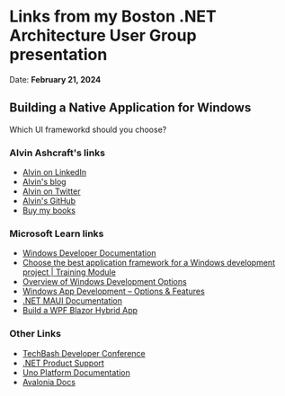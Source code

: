 # Links from my Boston .NET Architecture User Group presentation

Date: **February 21, 2024**

## Building a Native Application for Windows

Which UI frameworkd should you choose?

### Alvin Ashcraft's links

- [Alvin on LinkedIn](https://www.linkedin.com/in/alvinashcraft/)
- [Alvin's blog](https://www.alvinashcraft.com/)
- [Alvin on Twitter](https://twitter.com/alvinashcraft)
- [Alvin's GitHub](https://github.com/alvinashcraft)
- [Buy my books](https://www.amazon.com/stores/Alvin-Ashcraft/author/B08WLD35BX)

### Microsoft Learn links

- [Windows Developer Documentation](https://learn.microsoft.com/windows/apps/)
- [Choose the best application framework for a Windows development project | Training Module](https://learn.microsoft.com/training/modules/windows-choose-best-app-framework/)
- [Overview of Windows Development Options](https://learn.microsoft.com/windows/apps/get-started/)
- [Windows App Development – Options & Features](https://learn.microsoft.com/windows/apps/get-started/dev-options)
- [.NET MAUI Documentation](https://learn.microsoft.com/dotnet/maui/)
- [Build a WPF Blazor Hybrid App](https://learn.microsoft.com/aspnet/core/blazor/hybrid/tutorials/wpf)

### Other Links

- [TechBash Developer Conference](https://techbash.com/)
- [.NET Product Support](https://dotnet.microsoft.com/platform/support)
- [Uno Platform Documentation](https://platform.uno/docs/articles/intro.html)
- [Avalonia Docs](https://docs.avaloniaui.net/)

